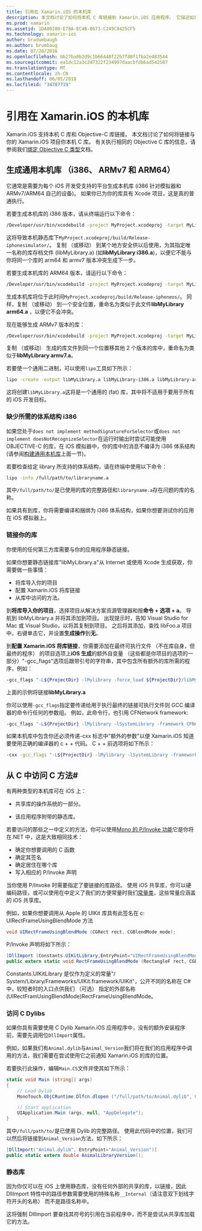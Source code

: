 ```yaml
---
title: 引用在 Xamarin.iOS 的本机库
description: 本文档讨论了如何将本机 C 库链接到 Xamarin.iOS 应用程序。 它描述如何从 C# 生成通用本机库和访问 C 方法。
ms.prod: xamarin
ms.assetid: 1DA80280-E78A-EC4B-8673-C249C8425CF5
ms.technology: xamarin-ios
author: bradumbaugh
ms.author: brumbaug
ms.date: 07/28/2016
ms.openlocfilehash: bb27ba8b2d9c1b66448f22b7f80f17ba2e483544
ms.sourcegitcommit: ea1dc12a3c2d7322f234997daacbfdb6ad542507
ms.translationtype: MT
ms.contentlocale: zh-CN
ms.lasthandoff: 06/05/2018
ms.locfileid: "34787719"
---
```

# <a name="referencing-native-libraries-in-xamarinios"></a>引用在 Xamarin.iOS 的本机库

Xamarin.iOS 支持本机 C 库和 Objective-C 库链接。 本文档讨论了如何将链接与你的 Xamarin.iOS 项目你本机 C 库。 有关执行相同的 Objective C 库的信息，请参阅我们[绑定 Objective C 类型](~/ios/platform/binding-objective-c/index.md)文档。

<a name="building_native" />

## <a name="building-universal-native-libraries-i386-armv7-and-arm64"></a>生成通用本机库 （i386、 ARMv7 和 ARM64）

它通常是需要为每个 iOS 开发受支持的平台生成本机库 (i386 针对模拟器和 ARMv7/ARM64 自己的设备)。 如果你已为你的库具有 Xcode 项目，这是真的普通执行。

若要生成本机库的 i386 版本，请从终端运行以下命令：

```bash
/Developer/usr/bin/xcodebuild -project MyProject.xcodeproj -target MyLibrary -sdk iphonesimulator -arch i386 -configuration Release clean build
```

这将导致本机静态库下`MyProject.xcodeproj/build/Release-iphonesimulator/`。 复制 （或移动） 到某个地方安全供以后使用，为其指定唯一名称的库存档文件 (libMyLibrary.a) (如**libMyLibrary i386.a**)，以便它不能与你将同一个库的 arm64 和 armv7 版本冲突生成下一步。

若要生成本机库的 ARM64 版本，请运行以下命令：

```bash
/Developer/usr/bin/xcodebuild -project MyProject.xcodeproj -target MyLibrary -sdk iphoneos -arch arm64 -configuration Release clean build
```

生成本机库将位于此时间`MyProject.xcodeproj/build/Release-iphoneos/`。 同样，复制 （或移动） 到一个安全位置，重命名为类似于此文件**libMyLibrary arm64.a** ，以便它不会冲突。

现在能够生成 ARMv7 版本的库：

```bash
/Developer/usr/bin/xcodebuild -project MyProject.xcodeproj -target MyLibrary -sdk iphoneos -arch armv7 -configuration Release clean build
```

复制 （或移动） 生成的库文件到同一个位置移其他 2 个版本的库中，重命名为类似于**libMyLibrary armv7.a**。

若要使一个通用二进制，可以使用`lipo`工具如下所示：

```bash
lipo -create -output libMyLibrary.a libMyLibrary-i386.a libMyLibrary-arm64.a libMyLibrary-armv7.a
```

这将创建`libMyLibrary.a`这将是一个通用的 (fat) 库，其中将不适用于要用于所有的 iOS 开发目标。


### <a name="missing-required-architecture-i386"></a>缺少所需的体系结构 i386

如果您处于`does not implement methodSignatureForSelector`或`does not implement doesNotRecognizeSelector`在运行时输出时尝试可能使用 OBJECTIVE-C 的库，在 iOS 模拟器中，你的库中的消息不编译为 i386 体系结构 (请参阅[构建通用本机库](#building_native)上面一节)。

若要检查给定 library 所支持的体系结构，请在终端中使用以下命令：

```bash
lipo -info /full/path/to/libraryname.a
```

其中`/full/path/to/`是已使用的库的完整路径和`libraryname.a`存在问题的库的名称。

如果具有到库，你将需要编译和捆绑为 i386 体系结构，如果你想要测试你的应用在 iOS 模拟器上。

### <a name="linking-your-library"></a>链接你的库

你使用的任何第三方库需要与你的应用程序静态链接。 

如果你想要静态链接库"libMyLibrary.a"从 Internet 或使用 Xcode 生成获取，你需要做一些事情：

-  将库导入你的项目
-  配置 Xamarin.iOS 将库链接
-  从库中访问的方法。


到**将库导入你的项目**，选择项目从解决方案资源管理器和按**命令 + 选项 + a**。 导航到 libMyLibrary.a 并将其添加到项目。 出现提示时，告知 Visual Studio for Mac 或 Visual Studio，以将其复制到项目。 之后将其添加，查找 libFoo.a 项目中，右键单击它，并设置**生成操作**到**无**。

到**配置 Xamarin.iOS 将库链接**，你需要添加在最终可执行文件 （不在库自身，但最终的程序） 的项目选项上**iOS 生成**的额外自变量 （这些都是你项目的选项的一部分）"-gcc_flags"选项后跟带引号的字符串，其中包含所有额外的库所需的程序，例如：

```bash
-gcc_flags "-L${ProjectDir} -lMylibrary -force_load ${ProjectDir}/libMyLibrary.a"
```

上面的示例将链接**libMyLibrary.a**

你可以使用`-gcc_flags`指定要传递给用于执行最终的链接可执行文件则 GCC 编译器的命令行任何的参数组。 例如，此命令行，也引用 CFNetwork framework:

```bash
-gcc_flags "-L${ProjectDir} -lMylibrary -lSystemLibrary -framework CFNetwork -force_load ${ProjectDir}/libMyLibrary.a"
```

如果本机库中包含你还必须传递-cxx 标志中"额外的参数"以便 Xamarin.iOS 知道要使用正确的编译器的 c + + 代码。 C + + 前选项将如下所示：

```bash
-cxx -gcc_flags "-L${ProjectDir} -lMylibrary -lSystemLibrary -framework CFNetwork -force_load ${ProjectDir}/libMyLibrary.a"
```

<a name="Accessing_C_Methods_from_C#" />

## <a name="accessing-c-methods-from-c35"></a>从 C 中访问 C 方法&#35;

有两种类型的本机库可在 iOS 上：

-  共享库的操作系统的一部分。

-  该应用程序附带的静态库。


若要访问的那些之一中定义的方法，你可以使用[Mono 的 P/Invoke 功能](http://www.mono-project.com/docs/advanced/pinvoke/)它是你将在.NET 中，这是大致相同技术：

-  确定你想要调用的 C 函数
-  确定其签名
-  确定居住在哪个库
-  写入相应的 P/Invoke 声明


当你使用 P/Invoke 时需要指定了要链接的库路径。 使用 iOS 共享库，你可以硬编码路径，或可以使用在中定义了我们的方便常量时我们[常量类](https://developer.xamarin.com/api/type/Constants/)，这些常量应涵盖的 iOS 共享库。

例如，如果你想要调用从 Apple 的 UIKit 库具有此签名在 c: UIRectFrameUsingBlendMode 方法

```csharp
void UIRectFrameUsingBlendMode (CGRect rect, CGBlendMode mode);
```

P/Invoke 声明将如下所示：

```csharp
[DllImport (Constants.UIKitLibrary,EntryPoint="UIRectFrameUsingBlendMode")]
public extern static void RectFrameUsingBlendMode (RectangleF rect, CGBlendMode blendMode);
```

Constants.UIKitLibrary 是仅作为定义的常量"/ System/Library/Frameworks/UIKit.framework/UIKit"，公开不同的名称在 C# 中，较短者时的入口点供我们 （可选） 指定的外部名称 (UIRectFramUsingBlendMode)RectFrameUsingBlendMode。

<a name="Accessing_C_Dylibs" />

### <a name="accessing-c-dylibs"></a>访问 C Dylibs

如果你具有需要使用 C Dylib Xamarin.iOS 应用程序中，没有的额外安装程序前，需要先调用位`DllImport`属性。

例如，如果我们有`Animal.dylib`与`Animal_Version`我们将在我们的应用程序中调用的方法，我们需要在尝试使用它之前通知 Xamarin.iOS 的库的位置。

若要执行此操作，编辑`Main.CS`文件并使其如下所示：

```csharp
static void Main (string[] args)
{
    // Load Dylib
    MonoTouch.ObjCRuntime.Dlfcn.dlopen ("/full/path/to/Animal.dylib", 0);

    // Start application
    UIApplication.Main (args, null, "AppDelegate");
}
```

其中`/full/path/to/`是已使用 Dylib 的完整路径。 使用此代码中的位置，我们可以然后将链接到`Animal_Version`方法，如下所示：

```csharp
[DllImport("Animal.dylib", EntryPoint="Animal_Version")]
public static extern double AnimalLibraryVersion();
```

<a name="Static_Libraries" />

### <a name="static-libraries"></a>静态库

因为你仅可以在 iOS 上使用静态库，没有任何外部的共享的库，以链接，因此 DllImport 特性中的路径参数需要使用的特殊名称`__Internal`（请注意双下划线字符开头的名称） 而不是路径名称中。

这将强制 DllImport 要查找其符号的引用在当前程序中，而不是尝试从共享库加载它的方法。

